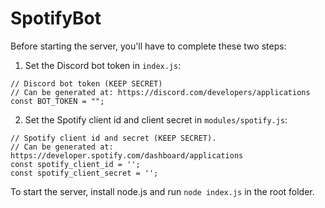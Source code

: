 # SpotifyBot

Before starting the server, you'll have to complete these two steps:
1. Set the Discord bot token in `index.js`:
```
// Discord bot token (KEEP SECRET)
// Can be generated at: https://discord.com/developers/applications
const BOT_TOKEN = "";
```
2. Set the Spotify client id and client secret in `modules/spotify.js`:
```
// Spotify client id and secret (KEEP SECRET).
// Can be generated at: https://developer.spotify.com/dashboard/applications
const spotify_client_id = '';
const spotify_client_secret = '';
```

To start the server, install node.js and run `node index.js` in the root folder. 
